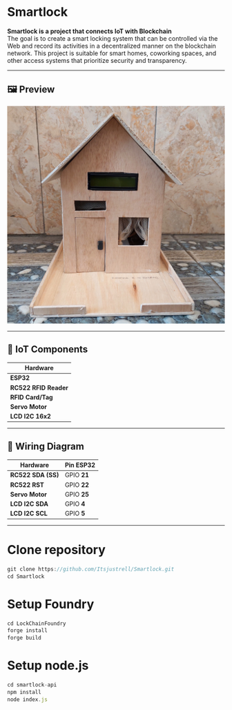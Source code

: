 # Smartlock

**Smartlock is a project that connects IoT with Blockchain**  
The goal is to create a smart locking system that can be controlled via the Web and record its activities in a decentralized manner on the blockchain network. This project is suitable for smart homes, coworking spaces, and other access systems that prioritize security and transparency.

---

## 🖼️ Preview

<!-- Taruh link gambar/video di sini -->
![Preview Hardware](https://github.com/Itsjustrell/Smartlock/blob/main/web-iu/smartlock.jpeg)

---

## 🧰 IoT Components

| Hardware |
|----------|
| **ESP32** |
| **RC522 RFID Reader** |
| **RFID Card/Tag** |
| **Servo Motor** | 
| **LCD I2C 16x2** | 

---

## 🔌 Wiring Diagram

| Hardware | Pin ESP32 |
|-----------|-----------|
| **RC522 SDA (SS)** | GPIO **21** |
| **RC522 RST** | GPIO **22** |
| **Servo Motor** | GPIO **25** |
| **LCD I2C SDA** | GPIO **4** |
| **LCD I2C SCL** | GPIO **5** |

---

# Clone repository
```javascript
git clone https://github.com/Itsjustrell/Smartlock.git
cd Smartlock
```

# Setup Foundry
```javascript
cd LockChainFoundry
forge install
forge build
```

# Setup node.js
```javascript
cd smartlock-api
npm install
node index.js
```
